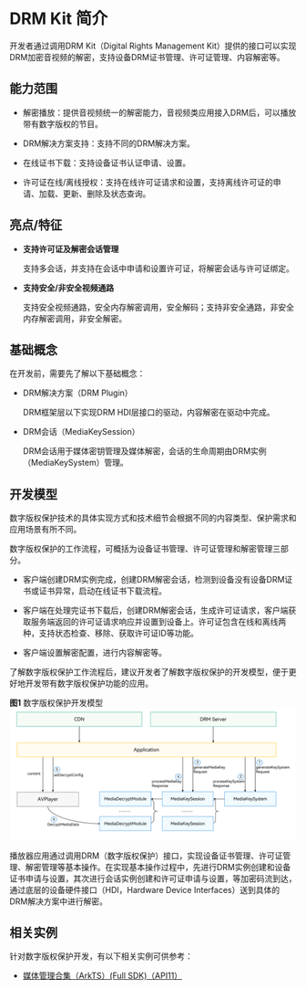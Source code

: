 # DRM Kit 简介

开发者通过调用DRM Kit（Digital Rights Management Kit）提供的接口可以实现DRM加密音视频的解密，支持设备DRM证书管理、许可证管理、内容解密等。

## 能力范围
- 解密播放：提供音视频统一的解密能力，音视频类应用接入DRM后，可以播放带有数字版权的节目。

- DRM解决方案支持：支持不同的DRM解决方案。

- 在线证书下载：支持设备证书认证申请、设置。

- 许可证在线/离线授权：支持在线许可证请求和设置，支持离线许可证的申请、加载、更新、删除及状态查询。

## 亮点/特征

- **支持许可证及解密会话管理**

  支持多会话，并支持在会话中申请和设置许可证，将解密会话与许可证绑定。

- **支持安全/非安全视频通路**

  支持安全视频通路，安全内存解密调用，安全解码；支持非安全通路，非安全内存解密调用，非安全解密。

## 基础概念
在开发前，需要先了解以下基础概念：

- DRM解决方案（DRM Plugin）

  DRM框架层以下实现DRM HDI层接口的驱动，内容解密在驱动中完成。

- DRM会话（MediaKeySession）

  DRM会话用于媒体密钥管理及媒体解密，会话的生命周期由DRM实例（MediaKeySystem）管理。

## 开发模型

数字版权保护技术的具体实现方式和技术细节会根据不同的内容类型、保护需求和应用场景有所不同。

数字版权保护的工作流程，可概括为设备证书管理、许可证管理和解密管理三部分。

- 客户端创建DRM实例完成，创建DRM解密会话，检测到设备没有设备DRM证书或证书异常，启动在线证书下载流程。

- 客户端在处理完证书下载后，创建DRM解密会话，生成许可证请求，客户端获取服务端返回的许可证请求响应并设置到设备上。许可证包含在线和离线两种，支持状态检查、移除、获取许可证ID等功能。

- 客户端设置解密配置，进行内容解密等。

了解数字版权保护工作流程后，建议开发者了解数字版权保护的开发模型，便于更好地开发带有数字版权保护功能的应用。

**图1** 数字版权保护开发模型  
![Drm Development Model](figures/drm-development-model.png)

播放器应用通过调用DRM（数字版权保护）接口，实现设备证书管理、许可证管理、解密管理等基本操作。在实现基本操作过程中，先进行DRM实例创建和设备证书申请与设置，其次进行会话实例创建和许可证申请与设置，等加密码流到达，通过底层的设备硬件接口（HDI，Hardware Device Interfaces）送到具体的DRM解决方案中进行解密。

## 相关实例

针对数字版权保护开发，有以下相关实例可供参考：

- [媒体管理合集（ArkTS）(Full SDK)（API11）](https://gitee.com/openharmony/applications_app_samples/tree/OpenHarmony-5.0.0-Release/code/SystemFeature/FileManagement/MediaCollections)
